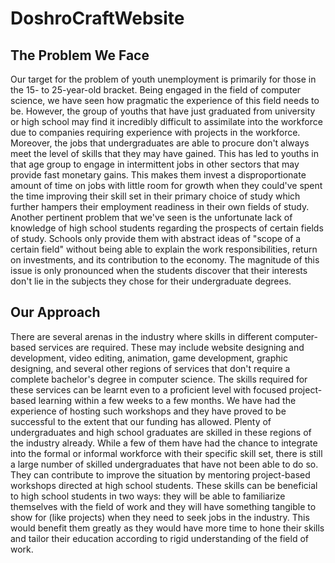 # DoshroCraftWebsite


## The Problem We Face
Our target for the problem of youth unemployment is primarily for those in the 15- to 25-year-old bracket. Being engaged in the field of computer science, we have seen how pragmatic the experience of this field needs to be. However, the group of youths that have just graduated from university or high school may find it incredibly difficult to assimilate into the workforce due to companies requiring experience with projects in the workforce. Moreover, the jobs that undergraduates are able to procure don't always meet the level of skills that they may have gained. This has led to youths in that age group to engage in intermittent jobs in other sectors that may provide fast monetary gains. This makes them invest a disproportionate amount of time on jobs with little room for growth when they could've spent the time improving their skill set in their primary choice of study which further hampers their employment readiness in their own fields of study. Another pertinent problem that we've seen is the unfortunate lack of knowledge of high school students regarding the prospects of certain fields of study. Schools only provide them with abstract ideas of "scope of a certain field" without being able to explain the work responsibilities, return on investments, and its contribution to the economy. The magnitude of this issue is only pronounced when the students discover that their interests don't lie in the subjects they chose for their undergraduate degrees.

## Our Approach
There are several arenas in the industry where skills in different computer-based services are required. These may include website designing and development, video editing, animation, game development, graphic designing, and several other regions of services that don't require a complete bachelor's degree in computer science. The skills required for these services can be learnt even to a proficient level with focused project-based learning within a few weeks to a few months. We have had the experience of hosting such workshops and they have proved to be successful to the extent that our funding has allowed. Plenty of undergraduates and high school graduates are skilled in these regions of the industry already. While a few of them have had the chance to integrate into the formal or informal workforce with their specific skill set, there is still a large number of skilled undergraduates that have not been able to do so. They can contribute to improve the situation by mentoring project-based workshops directed at high school students. These skills can be beneficial to high school students in two ways: they will be able to familiarize themselves with the field of work and they will have something tangible to show for (like projects) when they need to seek jobs in the industry. This would benefit them greatly as they would have more time to hone their skills and tailor their education according to rigid understanding of the field of work.
